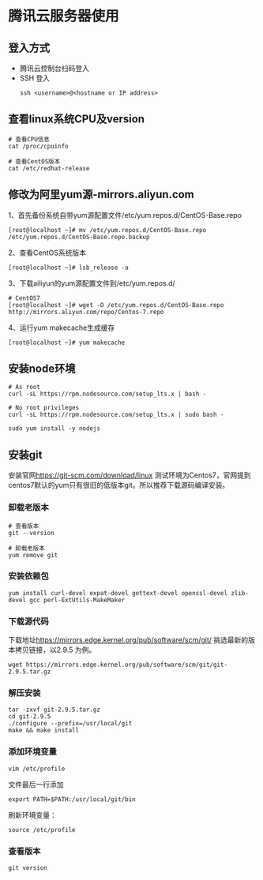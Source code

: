 # 腾讯云服务器使用
## 登入方式
+ 腾讯云控制台扫码登入
+ SSH 登入
  ```
  ssh <username>@<hostname or IP address>
  ```
## 查看linux系统CPU及version
  ```
  # 查看CPU信息
  cat /proc/cpuinfo
  
  # 查看CentOS版本
  cat /etc/redhat-release 
  ```
## 修改为阿里yum源-mirrors.aliyun.com
1、首先备份系统自带yum源配置文件/etc/yum.repos.d/CentOS-Base.repo

`[root@localhost ~]# mv /etc/yum.repos.d/CentOS-Base.repo /etc/yum.repos.d/CentOS-Base.repo.backup`

2、查看CentOS系统版本

`[root@localhost ~]# lsb_release -a`

3、下载ailiyun的yum源配置文件到/etc/yum.repos.d/
 ```
 # CentOS7
 [root@localhost ~]# wget -O /etc/yum.repos.d/CentOS-Base.repo http://mirrors.aliyun.com/repo/Centos-7.repo
 ```

4、运行yum makecache生成缓存

`[root@localhost ~]# yum makecache`

## 安装node环境
```
# As root
curl -sL https://rpm.nodesource.com/setup_lts.x | bash -

# No root privileges 
curl -sL https://rpm.nodesource.com/setup_lts.x | sudo bash -

sudo yum install -y nodejs
```
## 安装git
安装官网<https://git-scm.com/download/linux>
测试环境为Centos7，官网提到centos7默认的yum只有很旧的低版本git。所以推荐下载源码编译安装。
### 卸载老版本
```
# 查看版本
git --version

# 卸载老版本
yum remove git
```
### 安装依赖包
`yum install curl-devel expat-devel gettext-devel openssl-devel zlib-devel gcc perl-ExtUtils-MakeMaker`
### 下载源代码
下载地址<https://mirrors.edge.kernel.org/pub/software/scm/git/>
挑选最新的版本拷贝链接，以2.9.5 为例。

`wget https://mirrors.edge.kernel.org/pub/software/scm/git/git-2.9.5.tar.gz`
### 解压安装
```
tar -zxvf git-2.9.5.tar.gz
cd git-2.9.5
./configure --prefix=/usr/local/git
make && make install
```

### 添加环境变量

`vim /etc/profile`

文件最后一行添加

`export PATH=$PATH:/usr/local/git/bin`

刷新环境变量：
```
source /etc/profile
```
### 查看版本
`git version`
